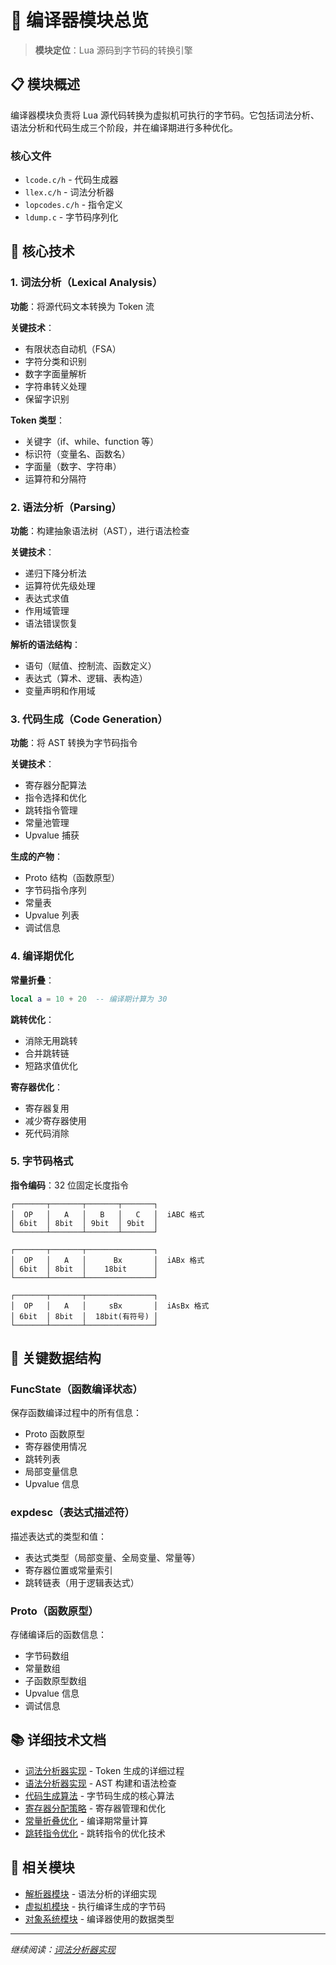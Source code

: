 # 🔧 编译器模块总览

> **模块定位**：Lua 源码到字节码的转换引擎

## 📋 模块概述

编译器模块负责将 Lua 源代码转换为虚拟机可执行的字节码。它包括词法分析、语法分析和代码生成三个阶段，并在编译期进行多种优化。

### 核心文件

- `lcode.c/h` - 代码生成器
- `llex.c/h` - 词法分析器
- `lopcodes.c/h` - 指令定义
- `ldump.c` - 字节码序列化

## 🎯 核心技术

### 1. 词法分析（Lexical Analysis）

**功能**：将源代码文本转换为 Token 流

**关键技术**：
- 有限状态自动机（FSA）
- 字符分类和识别
- 数字字面量解析
- 字符串转义处理
- 保留字识别

**Token 类型**：
- 关键字（if、while、function 等）
- 标识符（变量名、函数名）
- 字面量（数字、字符串）
- 运算符和分隔符

### 2. 语法分析（Parsing）

**功能**：构建抽象语法树（AST），进行语法检查

**关键技术**：
- 递归下降分析法
- 运算符优先级处理
- 表达式求值
- 作用域管理
- 语法错误恢复

**解析的语法结构**：
- 语句（赋值、控制流、函数定义）
- 表达式（算术、逻辑、表构造）
- 变量声明和作用域

### 3. 代码生成（Code Generation）

**功能**：将 AST 转换为字节码指令

**关键技术**：
- 寄存器分配算法
- 指令选择和优化
- 跳转指令管理
- 常量池管理
- Upvalue 捕获

**生成的产物**：
- Proto 结构（函数原型）
- 字节码指令序列
- 常量表
- Upvalue 列表
- 调试信息

### 4. 编译期优化

**常量折叠**：
```lua
local a = 10 + 20  -- 编译期计算为 30
```

**跳转优化**：
- 消除无用跳转
- 合并跳转链
- 短路求值优化

**寄存器优化**：
- 寄存器复用
- 减少寄存器使用
- 死代码消除

### 5. 字节码格式

**指令编码**：32 位固定长度指令

```
┌───────┬───────┬───────┬───────┐
│  OP   │   A   │   B   │   C   │  iABC 格式
│ 6bit  │ 8bit  │ 9bit  │ 9bit  │
└───────┴───────┴───────┴───────┘

┌───────┬───────┬───────────────┐
│  OP   │   A   │      Bx       │  iABx 格式
│ 6bit  │ 8bit  │    18bit      │
└───────┴───────┴───────────────┘

┌───────┬───────┬───────────────┐
│  OP   │   A   │     sBx       │  iAsBx 格式
│ 6bit  │ 8bit  │  18bit(有符号) │
└───────┴───────┴───────────────┘
```

## 🔧 关键数据结构

### FuncState（函数编译状态）

保存函数编译过程中的所有信息：
- Proto 函数原型
- 寄存器使用情况
- 跳转列表
- 局部变量信息
- Upvalue 信息

### expdesc（表达式描述符）

描述表达式的类型和值：
- 表达式类型（局部变量、全局变量、常量等）
- 寄存器位置或常量索引
- 跳转链表（用于逻辑表达式）

### Proto（函数原型）

存储编译后的函数信息：
- 字节码数组
- 常量数组
- 子函数原型数组
- Upvalue 信息
- 调试信息

## 📚 详细技术文档

- [词法分析器实现](lexer_implementation.md) - Token 生成的详细过程
- [语法分析器实现](parser_implementation.md) - AST 构建和语法检查
- [代码生成算法](codegen_algorithm.md) - 字节码生成的核心算法
- [寄存器分配策略](register_allocation.md) - 寄存器管理和优化
- [常量折叠优化](constant_folding.md) - 编译期常量计算
- [跳转指令优化](jump_optimization.md) - 跳转指令的优化技术

## 🔗 相关模块

- [解析器模块](../parser/wiki_parser.md) - 语法分析的详细实现
- [虚拟机模块](../vm/wiki_vm.md) - 执行编译生成的字节码
- [对象系统模块](../object/wiki_object.md) - 编译器使用的数据类型

---

*继续阅读：[词法分析器实现](lexer_implementation.md)*
